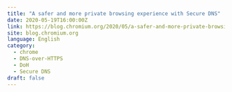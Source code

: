 ```yaml
---
title: "A safer and more private browsing experience with Secure DNS"
date: 2020-05-19T16:00:00Z
link: https://blog.chromium.org/2020/05/a-safer-and-more-private-browsing-DoH.html?utm_medium=RSS&utm_source=news.12bit.vn
site: blog.chromium.org
language: English
category:
  - chrome
  - DNS-over-HTTPS
  - DoH
  - Secure DNS
draft: false
---
```

